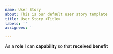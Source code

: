 ```yaml
---
name: User Story
about: This is our default user story template
title: User Story <Title>
labels: ''
assignees: ''

---
```


As a **role** I can **capability**  so that **received benefit**

